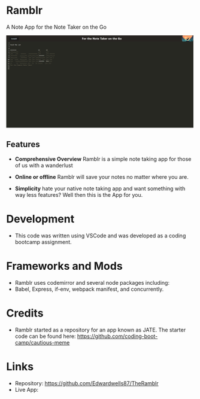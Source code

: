 # Ramblr 

A Note App for the Note Taker on the Go 

![Screen Shot](./client/src/images/screencapture.png)

## Features 
- **Comprehensive Overview** Ramblr is a simple note taking app for those of us with a wanderlust

- **Online or offline** Ramblr will save your notes no matter where you are. 

- **Simplicity** hate your native note taking app and want something with way less features? Well then this is the App for you. 

# Development
- This code was written using VSCode and was developed as a coding bootcamp assignment. 

# Frameworks and Mods
- Ramblr uses codemirror and several node packages including: 
 - Babel, Express, if-env, webpack manifest, and concurrently.

# Credits 
- Ramblr started as a repository for an app known as JATE. The starter code can be found here: 
https://github.com/coding-boot-camp/cautious-meme

# Links 
- Repository: 
https://github.com/Edwardwells87/TheRamblr
- Live App: 
